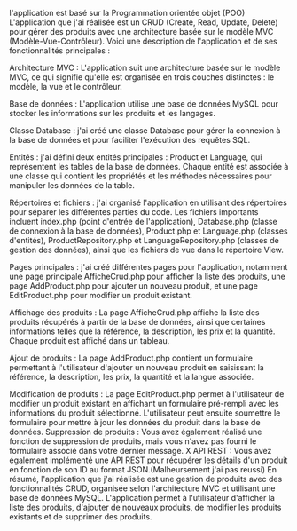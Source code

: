 l'application est basé sur la Programmation orientée objet (POO)
L'application que j'ai  réalisée est un CRUD (Create, Read, Update, Delete) pour gérer des produits avec une architecture basée sur le modèle MVC (Modèle-Vue-Contrôleur).  Voici une description de l'application et de ses fonctionnalités principales :

Architecture MVC : L'application suit une architecture basée sur le modèle MVC, ce qui signifie qu'elle est organisée en trois couches distinctes : le modèle, la vue et le contrôleur.

Base de données : L'application utilise une base de données MySQL pour stocker les informations sur les produits et les langages.

Classe Database : j'ai  créé une classe Database pour gérer la connexion à la base de données et pour faciliter l'exécution des requêtes SQL.

Entités : j'ai  défini deux entités principales : Product et Language, qui représentent les tables de la base de données. Chaque entité est associée à une classe qui contient les propriétés et les méthodes nécessaires pour manipuler les données de la table.

Répertoires et fichiers : j'ai  organisé l'application en utilisant des répertoires pour séparer les différentes parties du code. Les fichiers importants incluent index.php (point d'entrée de l'application), Database.php (classe de connexion à la base de données), Product.php et Language.php (classes d'entités), ProductRepository.php et LanguageRepository.php (classes de gestion des données), ainsi que les fichiers de vue dans le répertoire View.

Pages principales : j'ai créé différentes pages pour l'application, notamment une page principale AfficheCrud.php pour afficher la liste des produits, une page AddProduct.php pour ajouter un nouveau produit, et une page EditProduct.php pour modifier un produit existant.

Affichage des produits : La page AfficheCrud.php affiche la liste des produits récupérés à partir de la base de données, ainsi que certaines informations telles que la référence, la description, les prix et la quantité. Chaque produit est affiché dans un tableau.

Ajout de produits : La page AddProduct.php contient un formulaire permettant à l'utilisateur d'ajouter un nouveau produit en saisissant la référence, la description, les prix, la quantité et la langue associée.

Modification de produits : La page EditProduct.php permet à l'utilisateur de modifier un produit existant en affichant un formulaire pré-rempli avec les informations du produit sélectionné. L'utilisateur peut ensuite soumettre le formulaire pour mettre à jour les données du produit dans la base de données.
Suppression de produits : Vous avez également réalisé une fonction de suppression de produits, mais vous n'avez pas fourni le formulaire associé dans votre dernier message.
 X  API REST : Vous avez également implémenté une API REST pour récupérer les détails d'un produit en fonction de son ID au format JSON.(Malheursement j'ai pas reussi)
En résumé, l'application que j'ai  réalisée est une gestion de produits avec des fonctionnalités CRUD, organisée selon l'architecture MVC et utilisant une base de données MySQL. L'application permet à l'utilisateur d'afficher la liste des produits, d'ajouter de nouveaux produits, de modifier les produits existants et de supprimer des produits.

